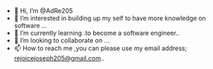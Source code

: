 - 👋 Hi, I’m @AdRe205
- 👀 I’m interested in building up my self to have more knowledge on software  ...
- 🌱 I’m currently learning .to become a software engineer..
- 💞️ I’m looking to collaborate on ...
- 📫 How to reach me ,you can please use my email address; rejoicejoseph205@gmail.com..

<!---
AdRe205/AdRe205 is a ✨ special ✨ repository because its `README.md` (this file) appears on your GitHub profile.
You can click the Preview link to take a look at your changes.
--->
